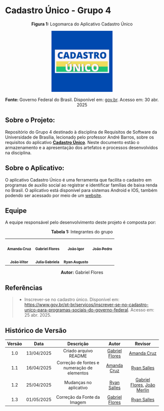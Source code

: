 # Cadastro Único - Grupo 4

<p align="center"><strong>Figura 1:</strong> Logomarca do Aplicativo Cadastro Único</p>

<div align="center"><img src= "./docs/assets/cadunico.jpg" width="200px;" alt=""/></div>

<p align="center"><strong>Fonte: </strong> Governo Federal do Brasil. Disponível em: <a href="https://www.gov.br/pt-br/apps/cad">gov.br</a>. Acesso em: 30 abr. 2025</p>

## Sobre o Projeto:

Repositório do Grupo 4 destinado à disciplina de Requisitos de Software da Universidade de Brasília, lecionado pelo professor André Barros, sobre os requisitos do aplicativo [**Cadastro Único**](https://www.gov.br/mds/pt-br/cadunico/app-cadunico). Neste documento estão o armazenamento e a apresentação dos artefatos e processos desenvolvidos na disciplina.

## Sobre o Aplicativo:
O aplicativo Cadastro Único é uma ferramenta que facilita o cadastro em programas de auxílio social ao registrar e identificar famílias de baixa renda no Brasil. O aplicativo está disponível para sistemas Android e IOS, também podendo ser acessado por meio de um [website](https://cadunico.dataprev.gov.br/#/home).


## Equipe
A equipe responsável pelo desenvolvimento deste projeto é composta por:

<p align="center"><strong>Tabela 1:</strong> Integrantes do grupo</p>

<table>
    <tr>
    <td align="center"><a href="https://github.com/mandicrz"><img src="https://avatars.githubusercontent.com/u/128251768?v=4" width="200px;" alt=""/><br/><sub><b>Amanda Cruz</b></sub></a><br/>
    <td align="center"><a href="https://github.com/Gabrielfcoelho"><img src="https://avatars.githubusercontent.com/u/127219960?v=4" width="200px;" alt=""/><br /><sub><b>Gabriel Flores</b></sub></a><br />
    <td align="center"><a href="https://github.com/JoaoPC10"><img src="https://avatars.githubusercontent.com/u/104221138?v=4" width="200px;" alt=""/><br /><sub><b>João Igor</b></sub></a><br />
    <td align="center"><a href="https://github.com/johnaopedro"><img src="https://avatars.githubusercontent.com/u/87997969?v=4" width="200px;" alt=""/><br /><sub><b>João Pedro</b></sub></a><br />
    </tr>
    <tr>
    <td align="center"><a href="https://github.com/jvopBR"><img src="https://avatars.githubusercontent.com/u/95287980?v=4" width="200px;" alt=""/><br /><sub><b>João Vitor</b></sub></a><br />
    <td align="center"><a href="https://github.com/JuliaGabP"><img src="https://avatars.githubusercontent.com/u/149431356?v=4" width="200px;" alt=""/><br /><sub><b>Julia Gabriela</b></sub></a><br />
    <td align="center"><a href="https://github.com/RA-Salles"><img src="https://avatars.githubusercontent.com/u/107194597?v=4" width="200px;" alt=""/><br /><sub><b>Ryan Augusto</b></sub></a><br />
    </tr>
</table>

<p align="center"><strong>Autor:</strong>  Gabriel Flores</p>

## Referências
> - Inscrever-se no cadastro único. Disponível em: <https://www.gov.br/pt-br/servicos/inscrever-se-no-cadastro-unico-para-programas-sociais-do-governo-federal>. Acesso em: 25 abr. 2025.


## Histórico de Versão

| Versão | Data | Descrição  | Autor        | Revisor |
| :-----: | :----: | :----------: | :------------: | :--------: |
| 1.0 | 13/04/2025 | Criado arquivo README                       | [Gabriel Flores](https://github.com/Gabrielfcoelho) | [Amanda Cruz](https://github.com/mandicrz)          |
| 1.1 | 16/04/2025 | Correção de fontes e numeração de elementos | [Amanda Cruz](https://github.com/mandicrz)          | [Ryan Salles](https://github.com/RA-Salles)         |
| 1.2 | 25/04/2025 | Mudanças no aplicativo                      | [Ryan Salles](https://github.com/RA-Salles)         | [Gabriel Flores](https://github.com/Gabrielfcoelho), [João Merlin](https://github.com/jvopBR)|
| 1.3 | 01/05/2025 | Correção da Fonte da Imagem | [Gabriel Flores](https://github.com/Gabrielfcoelho) | [Ryan Salles](https://github.com/RA-Salles) |
